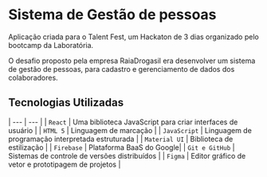 # Sistema de Gestão de pessoas

Aplicação criada para o Talent Fest, um Hackaton de 3 dias organizado pelo bootcamp da Laboratória.

O desafio proposto pela empresa RaiaDrogasil era desenvolver um sistema de gestão de pessoas, para cadastro e gerenciamento de dados dos colaboradores.

## Tecnologias Utilizadas

| --- | --- |
| `React` | Uma biblioteca JavaScript para criar interfaces de usuário |
| `HTML 5` | Linguagem de marcação |
| `JavaScript` |  Linguagem de programação interpretada estruturada |
| `Material UI` | Biblioteca de estilização |
| `Firebase` | Plataforma BaaS do Google|
| `Git e GitHub` | Sistemas de controle de versões distribuídos |
| `Figma` | Editor gráfico de vetor e prototipagem de projetos |
